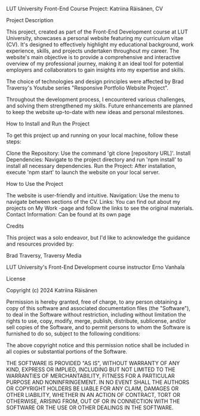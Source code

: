 LUT University Front-End Course Project: Katriina Räisänen, CV

Project Description

This project, created as part of the Front-End Development course at LUT University, showcases a personal website featuring my curriculum vitae (CV). It's designed to effectively highlight my educational background, work experience, skills, and projects undertaken throughout my career. The website's main objective is to provide a comprehensive and interactive overview of my professional journey, making it an ideal tool for potential employers and collaborators to gain insights into my expertise and skills.

The choice of technologies and design principles were affected by Brad Traversy's Youtube series "Responsive Portfolio Website Project".

Throughout the development process, I encountered various challenges, and solving them strengthened my skills. Future enhancements are planned to keep the website up-to-date with new ideas and personal milestones.

How to Install and Run the Project

To get this project up and running on your local machine, follow these steps:

Clone the Repository: Use the command 'git clone [repository URL]'. Install Dependencies: Navigate to the project directory and run 'npm install' to install all necessary dependencies. Run the Project: After installation, execute 'npm start' to launch the website on your local server.

How to Use the Project

The website is user-friendly and intuitive. Navigation: Use the menu to navigate between sections of the CV. Links: You can find out about my projects on My Work -page and follow the links to see the original materials. Contact Information: Can be found at its own page

Credits

This project was a solo endeavor, but I'd like to acknowledge the guidance and resources provided by:

Brad Traversy, Traversy Media 

LUT University's Front-End Development course instructor Erno Vanhala 


License

Copyright (c) 2024 Katriina Räisänen

Permission is hereby granted, free of charge, to any person obtaining a copy of this software and associated documentation files (the "Software"), to deal in the Software without restriction, including without limitation the rights to use, copy, modify, merge, publish, distribute, sublicense, and/or sell copies of the Software, and to permit persons to whom the Software is furnished to do so, subject to the following conditions:

The above copyright notice and this permission notice shall be included in all copies or substantial portions of the Software.

THE SOFTWARE IS PROVIDED "AS IS", WITHOUT WARRANTY OF ANY KIND, EXPRESS OR IMPLIED, INCLUDING BUT NOT LIMITED TO THE WARRANTIES OF MERCHANTABILITY, FITNESS FOR A PARTICULAR PURPOSE AND NONINFRINGEMENT. IN NO EVENT SHALL THE AUTHORS OR COPYRIGHT HOLDERS BE LIABLE FOR ANY CLAIM, DAMAGES OR OTHER LIABILITY, WHETHER IN AN ACTION OF CONTRACT, TORT OR OTHERWISE, ARISING FROM, OUT OF OR IN CONNECTION WITH THE SOFTWARE OR THE USE OR OTHER DEALINGS IN THE SOFTWARE.
